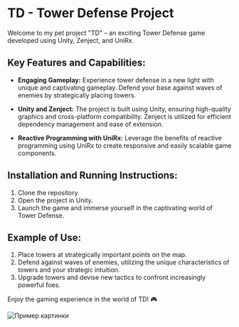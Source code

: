 # TD - Tower Defense Project

Welcome to my pet project "TD" – an exciting Tower Defense game developed using Unity, Zenject, and UniRx.

## Key Features and Capabilities:

- **Engaging Gameplay:** Experience tower defense in a new light with unique and captivating gameplay. Defend your base against waves of enemies by strategically placing towers.

- **Unity and Zenject:** The project is built using Unity, ensuring high-quality graphics and cross-platform compatibility. Zenject is utilized for efficient dependency management and ease of extension.

- **Reactive Programming with UniRx:** Leverage the benefits of reactive programming using UniRx to create responsive and easily scalable game components.

## Installation and Running Instructions:

1. Clone the repository.
2. Open the project in Unity.
3. Launch the game and immerse yourself in the captivating world of Tower Defense.

## Example of Use:

1. Place towers at strategically important points on the map.
2. Defend against waves of enemies, utilizing the unique characteristics of towers and your strategic intuition.
3. Upgrade towers and devise new tactics to confront increasingly powerful foes.

Enjoy the gaming experience in the world of TD! 🎮

![Пример картинки](https://ibb.co/VMWCLGh)
